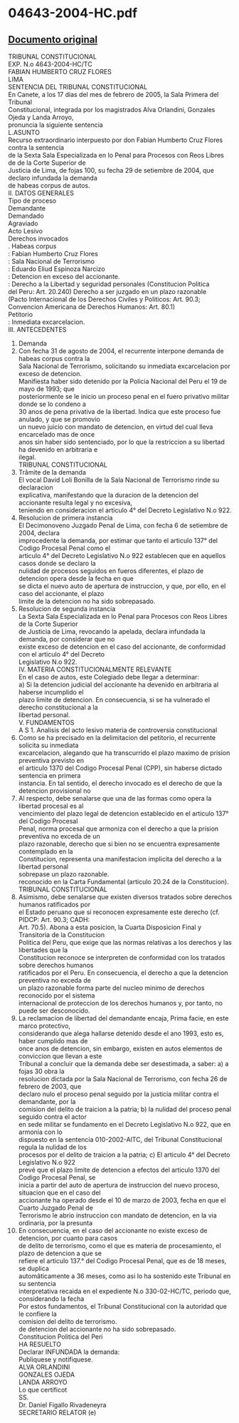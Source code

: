 
04643-2004-HC.pdf
=================
  
[Documento original](https://tc.gob.pe/jurisprudencia/2005/04643-2004-HC.pdf)  
---  
TRIBUNAL CONSTITUCIONAL  
EXP. N.o 4643-2004-HC/TC  
FABIAN HUMBERTO CRUZ FLORES  
LIMA  
SENTENCIA DEL TRIBUNAL CONSTITUCIONAL  
En Canete, a los 17 dias del mes de febrero de 2005, la Sala Primera del Tribunal  
Constitucional, integrada por los magistrados Alva Orlandini, Gonzales Ojeda y Landa Arroyo,  
pronuncia la siguiente sentencia  
L.ASUNTO  
Recurso extraordinario interpuesto por don Fabian Humberto Cruz Flores contra la sentencia  
de la Sexta Sala Especializada en lo Penal para Procesos con Reos Libres de de la Corte Superior de  
Justicia de Lima, de fojas 100, su fecha 29 de setiembre de 2004, que declaro infundada la demanda  
de habeas corpus de autos.  
II. DATOS GENERALES  
Tipo de proceso  
Demandante  
Demandado  
Agraviado  
Acto Lesivo  
Derechos invocados  
. Habeas corpus  
: Fabian Humberto Cruz Flores  
: Sala Nacional de Terrorismo  
: Eduardo Eliud Espinoza Narcizo  
: Detencion en exceso del accionante.  
: Derecho a la Libertad y seguridad personales (Constitucion Politica  
del Peru: Art. 20.240) Derecho a ser juzgado en un plazo razonable  
(Pacto Internacional de los Derechos Civiles y Politicos: Art. 90.3;  
Convencion Americana de Derechos Humanos: Art. 80.1)  
Petitorio  
: Inmediata excarcelacion.  
III. ANTECEDENTES  
1. Demanda  
1. Con fecha 31 de agosto de 2004, el recurrente interpone demanda de habeas corpus contra la  
Sala Nacional de Terrorismo, solicitando su inmediata excarcelacion por exceso de detencion.  
Manifiesta haber sido detenido por la Policia Nacional del Peru el 19 de mayo de 1993; que  
posteriormente se le inicio un proceso penal en el fuero privativo militar donde se lo condeno a  
30 anos de pena privativa de la libertad. Indica que este proceso fue anulado, y que se promovio  
un nuevo juicio con mandato de detencion, en virtud del cual lleva encarcelado mas de once  
anos sin haber sido sentenciado, por lo que la restriccion a su libertad ha devenido en arbitraria e  
ilegal.  
TRIBUNAL CONSTITUCIONAL  
2. Trâmite de la demanda  
El vocal David Loli Bonilla de la Sala Nacional de Terrorismo rinde su declaracion  
explicativa, manifestando que la duracion de la detencion del accionante resulta legal y no excesiva,  
teniendo en consideracion el articulo 4° del Decreto Legislativo N.o 922.  
3. Resolucion de primera instancia  
El Decimonoveno Juzgado Penal de Lima, con fecha 6 de setiembre de 2004, declara  
improcedente la demanda, por estimar que tanto el articulo 137° del Codigo Procesal Penal como el  
articulo 4° del Decreto Legislativo N.o 922 establecen que en aquellos casos donde se declaro la  
nulidad de procesos seguidos en fueros diferentes, el plazo de detencion opera desde la fecha en que  
se dicta el nuevo auto de apertura de instruccion, y que, por ello, en el caso del accionante, el plazo  
limite de la detencion no ha sido sobrepasado.  
4. Resolucion de segunda instancia  
La Sexta Sala Especializada en lo Penal para Procesos con Reos Libres de la Corte Superior  
de Justicia de Lima, revocando la apelada, declara infundada la demanda, por considerar que no  
existe exceso de detencion en el caso del accionante, de conformidad con el articulo 4° del Decreto  
Legislativo N.o 922.  
IV. MATERIA CONSTITUCIONALMENTE RELEVANTE  
En el caso de autos, este Colegiado debe llegar a determinar:  
a) Si la detencion judicial del accionante ha devenido en arbitraria al haberse incumplido el  
plazo limite de detencion. En consecuencia, si se ha vulnerado el derecho constitucional a la  
libertad personal.  
V. FUNDAMENTOS  
A S 1. Analisis del acto lesivo materia de controversia constitucional  
1. Como se ha precisado en la delimitacion del petitorio, el recurrente solicita su inmediata  
excarcelacion, alegando que ha transcurrido el plazo maximo de prision preventiva previsto en  
el articulo 1370 del Codigo Procesal Penal (CPP), sin haberse dictado sentencia en primera  
instancia. En tal sentido, el derecho invocado es el derecho de que la detencion provisional no  
2. Al respecto, debe senalarse que una de las formas como opera la libertad procesal es al  
vencimiento del plazo legal de detencion establecido en el articulo 137° del Codigo Procesal  
Penal, norma procesal que armoniza con el derecho a que la prision preventiva no exceda de un  
plazo razonable, derecho que si bien no se encuentra expresamente contemplado en la  
Constitucion, representa una manifestacion implicita del derecho a la libertad personal  
sobrepase un plazo razonable.  
reconocido en la Carta Fundamental (articulo 20.24 de la Constitucion).  
TRIBUNAL CONSTITUCIONAL  
3. Asimismo, debe senalarse que existen diversos tratados sobre derechos humanos ratificados por  
el Estado peruano que si reconocen expresamente este derecho (cf. PIDCP: Art. 90.3; CADH:  
Art. 70.5). Abona a esta posicion, la Cuarta Disposicion Final y Transitoria de la Constitucion  
Politica del Peru, que exige que las normas relativas a los derechos y las libertades que la  
Constitucion reconoce se interpreten de conformidad con los tratados sobre derechos humanos  
ratificados por el Peru. En consecuencia, el derecho a que la detencion preventiva no exceda de  
un plazo razonable forma parte del nucleo minimo de derechos reconocido por el sistema  
internacional de proteccion de los derechos humanos y, por tanto, no puede ser desconocido.  
4. La reclamacion de libertad del demandante encaja, Prima facie, en este marco protectivo,  
considerando que alega hallarse detenido desde el ano 1993, esto es, haber cumplido mas de  
once anos de detencion, sin embargo, existen en autos elementos de conviccion que llevan a este  
Tribunal a concluir que la demanda debe ser desestimada, a saber: a) a fojas 30 obra la  
resolucion dictada por la Sala Nacional de Terrorismo, con fecha 26 de febrero de 2003, que  
declaro nulo el proceso penal seguido por la justicia militar contra el demandante, por la  
comision del delito de traicion a la patria; b) la nulidad del proceso penal seguido contra el actor  
en sede militar se fundamento en el Decreto Legislativo N.o 922, que en armonia con lo  
dispuesto en la sentencia 010-2002-AlTC, del Tribunal Constitucional regula la nulidad de los  
procesos por el delito de traicion a la patria; c) El articulo 4° del Decreto Legislativo N.o 922  
prevé que el plazo limite de detencion a efectos del articulo 1370 del Codigo Procesal Penal, se  
inicia a partir del auto de apertura de instruccion del nuevo proceso, situacion que en el caso del  
accionante ha operado desde el 10 de marzo de 2003, fecha en que el Cuarto Juzgado Penal de  
Terrorismo le abrio instruccion con mandato de detencion, en la via ordinaria, por la presunta  
5. En consecuencia, en el caso del accionante no existe exceso de detencion, por cuanto para casos  
de delito de terrorismo, como el que es materia de procesamiento, el plazo de detencion a que se  
refiere el articulo 137.° del Codigo Procesal Penal, que es de 18 meses, se duplica  
automâticamente a 36 meses, como asi lo ha sostenido este Tribunal en su sentencia  
interpretativa recaida en el expediente N.o 330-02-HC/TC, periodo que, considerando la fecha  
Por estos fundamentos, el Tribunal Constitucional con la autoridad que le confiere la  
comision del delito de terrorismo.  
de detencion del accionante no ha sido sobrepasado.  
Constitucion Politica del Peri  
HA RESUELTO  
Declarar INFUNDADA la demanda:  
Publiquese y notifiquese.  
ALVA ORLANDINI  
GONZALES OJEDA  
LANDA ARROYO  
Lo que certificot  
SS.  
Dr. Daniel Figallo Rivadeneyra  
SECRETARIO RELATOR (e)